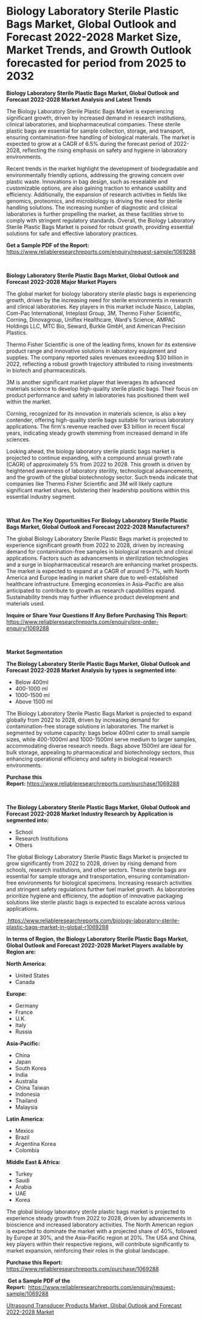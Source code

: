 <p><h1>Biology Laboratory Sterile Plastic Bags Market, Global Outlook and Forecast 2022-2028 Market Size, Market Trends, and Growth Outlook forecasted for period from 2025 to 2032</h1></p><p><strong>Biology Laboratory Sterile Plastic Bags Market, Global Outlook and Forecast 2022-2028 Market Analysis and Latest Trends</strong></p>
<p><p>The Biology Laboratory Sterile Plastic Bags Market is experiencing significant growth, driven by increased demand in research institutions, clinical laboratories, and biopharmaceutical companies. These sterile plastic bags are essential for sample collection, storage, and transport, ensuring contamination-free handling of biological materials. The market is expected to grow at a CAGR of 6.5% during the forecast period of 2022-2028, reflecting the rising emphasis on safety and hygiene in laboratory environments.</p><p>Recent trends in the market highlight the development of biodegradable and environmentally friendly options, addressing the growing concern over plastic waste. Innovations in bag design, such as resealable and customizable options, are also gaining traction to enhance usability and efficiency. Additionally, the expansion of research activities in fields like genomics, proteomics, and microbiology is driving the need for sterile handling solutions. The increasing number of diagnostic and clinical laboratories is further propelling the market, as these facilities strive to comply with stringent regulatory standards. Overall, the Biology Laboratory Sterile Plastic Bags Market is poised for robust growth, providing essential solutions for safe and effective laboratory practices.</p></p>
<p><strong>Get a Sample PDF of the Report:&nbsp;</strong> <a href="https://www.reliableresearchreports.com/enquiry/request-sample/1069288?utm_campaign=2665&utm_medium=2&utm_source=Github&utm_content=ia&utm_term=21032025&utm_id=biology-laboratory-sterile-plastic-bags-market-global-outlook-and-forecast-2022-2028">https://www.reliableresearchreports.com/enquiry/request-sample/1069288</a></p>
<p>&nbsp;</p>
<p><strong>Biology Laboratory Sterile Plastic Bags Market, Global Outlook and Forecast 2022-2028 Major Market Players</strong></p>
<p><p>The global market for biology laboratory sterile plastic bags is experiencing growth, driven by the increasing need for sterile environments in research and clinical laboratories. Key players in this market include Nasco, Labplas, Com-Pac International, Inteplast Group, 3M, Thermo Fisher Scientific, Corning, Dinovagroup, Uniflex Healthcare, Ward's Science, AMPAC Holdings LLC, MTC Bio, Seward, Burkle GmbH, and American Precision Plastics. </p><p>Thermo Fisher Scientific is one of the leading firms, known for its extensive product range and innovative solutions in laboratory equipment and supplies. The company reported sales revenues exceeding $30 billion in 2022, reflecting a robust growth trajectory attributed to rising investments in biotech and pharmaceuticals.</p><p>3M is another significant market player that leverages its advanced materials science to develop high-quality sterile plastic bags. Their focus on product performance and safety in laboratories has positioned them well within the market.</p><p>Corning, recognized for its innovation in materials science, is also a key contender, offering high-quality sterile bags suitable for various laboratory applications. The firm's revenue reached over $3 billion in recent fiscal years, indicating steady growth stemming from increased demand in life sciences.</p><p>Looking ahead, the biology laboratory sterile plastic bags market is projected to continue expanding, with a compound annual growth rate (CAGR) of approximately 5% from 2022 to 2028. This growth is driven by heightened awareness of laboratory sterility, technological advancements, and the growth of the global biotechnology sector. Such trends indicate that companies like Thermo Fisher Scientific and 3M will likely capture significant market shares, bolstering their leadership positions within this essential industry segment.</p></p>
<p>&nbsp;</p>
<p><strong>What Are The Key Opportunities For Biology Laboratory Sterile Plastic Bags Market, Global Outlook and Forecast 2022-2028 Manufacturers?</strong></p>
<p><p>The global Biology Laboratory Sterile Plastic Bags market is projected to experience significant growth from 2022 to 2028, driven by increasing demand for contamination-free samples in biological research and clinical applications. Factors such as advancements in sterilization technologies and a surge in biopharmaceutical research are enhancing market prospects. The market is expected to expand at a CAGR of around 5-7%, with North America and Europe leading in market share due to well-established healthcare infrastructure. Emerging economies in Asia-Pacific are also anticipated to contribute to growth as research capabilities expand. Sustainability trends may further influence product development and materials used.</p></p>
<p><strong>Inquire or Share Your Questions If Any Before Purchasing This Report:</strong> <a href="https://www.reliableresearchreports.com/enquiry/pre-order-enquiry/1069288?utm_campaign=2665&utm_medium=2&utm_source=Github&utm_content=ia&utm_term=21032025&utm_id=biology-laboratory-sterile-plastic-bags-market-global-outlook-and-forecast-2022-2028">https://www.reliableresearchreports.com/enquiry/pre-order-enquiry/1069288</a></p>
<p>&nbsp;</p>
<p><strong>Market Segmentation</strong></p>
<p><strong>The Biology Laboratory Sterile Plastic Bags Market, Global Outlook and Forecast 2022-2028 Market Analysis by types is segmented into:</strong></p>
<p><ul><li>Below 400ml</li><li>400-1000 ml</li><li>1000-1500 ml</li><li>Above 1500 ml</li></ul></p>
<p><p>The Biology Laboratory Sterile Plastic Bags Market is projected to expand globally from 2022 to 2028, driven by increasing demand for contamination-free storage solutions in laboratories. The market is segmented by volume capacity: bags below 400ml cater to small sample sizes, while 400-1000ml and 1000-1500ml serve medium to larger samples, accommodating diverse research needs. Bags above 1500ml are ideal for bulk storage, appealing to pharmaceutical and biotechnology sectors, thus enhancing operational efficiency and safety in biological research environments.</p></p>
<p><strong>Purchase this Report:&nbsp;</strong><a href="https://www.reliableresearchreports.com/purchase/1069288?utm_campaign=2665&utm_medium=2&utm_source=Github&utm_content=ia&utm_term=21032025&utm_id=biology-laboratory-sterile-plastic-bags-market-global-outlook-and-forecast-2022-2028">https://www.reliableresearchreports.com/purchase/1069288</a></p>
<p>&nbsp;</p>
<p><strong>The Biology Laboratory Sterile Plastic Bags Market, Global Outlook and Forecast 2022-2028 Market Industry Research by Application is segmented into:</strong></p>
<p><ul><li>School</li><li>Research Institutions</li><li>Others</li></ul></p>
<p><p>The global Biology Laboratory Sterile Plastic Bags Market is projected to grow significantly from 2022 to 2028, driven by rising demand from schools, research institutions, and other sectors. These sterile bags are essential for sample storage and transportation, ensuring contamination-free environments for biological specimens. Increasing research activities and stringent safety regulations further fuel market growth. As laboratories prioritize hygiene and efficiency, the adoption of innovative packaging solutions like sterile plastic bags is expected to escalate across various applications.</p></p>
<p><a href="https://www.reliableresearchreports.com/biology-laboratory-sterile-plastic-bags-market-in-global-r1069288?utm_campaign=2665&utm_medium=2&utm_source=Github&utm_content=ia&utm_term=21032025&utm_id=biology-laboratory-sterile-plastic-bags-market-global-outlook-and-forecast-2022-2028">&nbsp;https://www.reliableresearchreports.com/biology-laboratory-sterile-plastic-bags-market-in-global-r1069288</a></p>
<p><strong>In terms of Region, the Biology Laboratory Sterile Plastic Bags Market, Global Outlook and Forecast 2022-2028 Market Players available by Region are:</strong></p>
<p>
    <p> <strong> North America: </strong>
        <ul>
            <li>United States</li>
            <li>Canada</li>
        </ul>
        </p> 
    <p> <strong> Europe: </strong>
        <ul>
            <li>Germany</li>
            <li>France</li>
            <li>U.K.</li>
            <li>Italy</li>
            <li>Russia</li>
        </ul>
        </p> 
    <p> <strong> Asia-Pacific: </strong>
        <ul>
            <li>China</li>
            <li>Japan</li>
            <li>South Korea</li>
            <li>India</li>
            <li>Australia</li>
            <li>China Taiwan</li>
            <li>Indonesia</li>
            <li>Thailand</li>
            <li>Malaysia</li>
        </ul>
        </p> 
    <p> <strong> Latin America: </strong>
        <ul>
            <li>Mexico</li>
            <li>Brazil</li>
            <li>Argentina Korea</li>
            <li>Colombia</li>
        </ul>
        </p> 
    <p> <strong> Middle East & Africa: </strong>
        <ul>
            <li>Turkey</li>
            <li>Saudi</li>
            <li>Arabia</li>
            <li>UAE</li>
            <li>Korea</li>
        </ul>
    </p>
    </p>
<p><p>The global biology laboratory sterile plastic bags market is projected to experience steady growth from 2022 to 2028, driven by advancements in bioscience and increased laboratory activities. The North American region is expected to dominate the market with a projected share of 40%, followed by Europe at 30%, and the Asia-Pacific region at 20%. The USA and China, key players within their respective regions, will contribute significantly to market expansion, reinforcing their roles in the global landscape.</p></p>
<p><strong>Purchase this Report: </strong><a href="https://www.reliableresearchreports.com/purchase/1069288?utm_campaign=2665&utm_medium=2&utm_source=Github&utm_content=ia&utm_term=21032025&utm_id=biology-laboratory-sterile-plastic-bags-market-global-outlook-and-forecast-2022-2028">https://www.reliableresearchreports.com/purchase/1069288</a></p>
<p>&nbsp;<strong>Get a Sample PDF of the Report:&nbsp;&nbsp;</strong><a href="https://www.reliableresearchreports.com/enquiry/request-sample/1069288?utm_campaign=2665&utm_medium=2&utm_source=Github&utm_content=ia&utm_term=21032025&utm_id=biology-laboratory-sterile-plastic-bags-market-global-outlook-and-forecast-2022-2028">https://www.reliableresearchreports.com/enquiry/request-sample/1069288</a></p>
<p><strong></strong></p>
<p><p><a href="https://github.com/dolorespeddico90/Market-Research-Report-List-1/blob/main/ultrasound-transducer-products-market-global-outlook-and-forecast-2022-2028-market.md?utm_campaign=2665&utm_medium=2&utm_source=Github&utm_content=ia&utm_term=21032025&utm_id=biology-laboratory-sterile-plastic-bags-market-global-outlook-and-forecast-2022-2028">Ultrasound Transducer Products Market, Global Outlook and Forecast 2022-2028 Market</a></p></p>